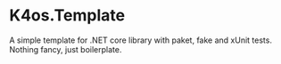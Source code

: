 # K4os.Template

A simple template for .NET core library with paket, fake and xUnit tests.
Nothing fancy, just boilerplate.